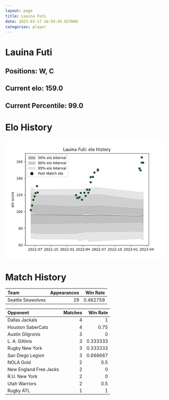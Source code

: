```yaml
---  
layout: page  
title: Lauina Futi  
date: 2023-03-17 16:59:45.837000  
categories: player  
---
```

# Lauina Futi

## Positions: W, C

## Current elo: 159.0

## Current Percentile: 99.0

# Elo History


![elo history](history_LauinaFuti.png)
# Match History


| Team              |   Appearances |   Win Rate |
|:------------------|--------------:|-----------:|
| Seattle Seawolves |            29 |   0.482759 |

| Opponent               |   Matches |   Win Rate |
|:-----------------------|----------:|-----------:|
| Dallas Jackals         |         4 |   1        |
| Houston SaberCats      |         4 |   0.75     |
| Austin Gilgronis       |         3 |   0        |
| L. A. Giltinis         |         3 |   0.333333 |
| Rugby New York         |         3 |   0.333333 |
| San Diego Legion       |         3 |   0.666667 |
| NOLA Gold              |         2 |   0.5      |
| New England Free Jacks |         2 |   0        |
| R.U. New York          |         2 |   0        |
| Utah Warriors          |         2 |   0.5      |
| Rugby ATL              |         1 |   1        |